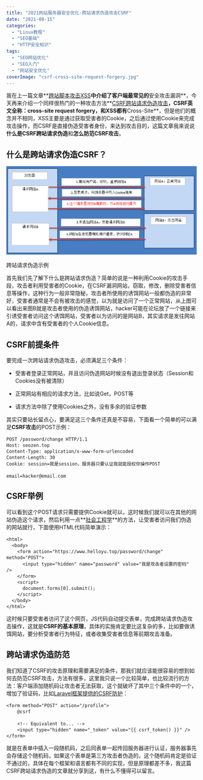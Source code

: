 ```yaml
---
title: "2021网站服务器安全优化-跨站请求伪造攻击CSRF"
date: "2021-08-15"
categories: 
  - "Linux教程"
  - "SEO基础"
  - "HTTP安全知识"
tags: 
  - "SEO网站优化"
  - "SEO入门"
  - "网站安全优化"
coverImage: "csrf-cross-site-request-forgery.jpg"
---
```


我在上一篇文章**[跨站脚本攻击XSS](https://www.helloyu.top/web-seo-security-xss-2021.html)**中介绍了客户端最常见的**安全攻击漏洞**，今天再来介绍一个同样很热门的一种攻击方法**[CSRF跨站请求伪造攻击](https://baike.baidu.com/item/跨站请求伪造/13777878?fromtitle=CSRF&fromid=2735433&fr=aladdin)**，CSRF英文全称：**cross-site request forgery**，和XSS都有**Cross-Site**，但是他们的概念并不相同，XSS主要是通过获取受害者的Cookie，之后通过使用Cookie来完成攻击操作，而CSRF是直接伪造受害者身份，来达到攻击目的，这篇文章我来说说**什么是CSRF跨站请求伪造**和**怎么防范CSRF攻击**。

## 什么是跨站请求伪造CSRF？

![web-sercurity-csrf](images/web-sercurity-csrf.png)

跨站请求伪造示例

首先我们先了解下什么是跨站请求伪造？简单的说是一种利用Cookie的攻击手段，攻击者利用受害者的Cookie，在CSRF漏洞网站，窃取，修改，删除受害者信息等操作，这种行为一般非常隐秘，攻击者所使用的诱饵网站一般都伪造的非常好，受害者通常是不会有被攻击的感觉，以为就是访问了一个正常网站，从上图可以看出来图B就是攻击者使用的伪造诱饵网站，hacker可能在论坛放了一个链接来引诱受害者访问这个诱饵网站，受害者以为访问的是网站B，其实请求是发往网站A的，请求中含有受害者的个人Cookie信息。

## CSRF前提条件

要完成一次跨站请求伪造攻击，必须满足三个条件：

- 受害者登录正常网站，并且访问伪造网站时候没有退出登录状态（Session和Cookies没有被清除）

- 正常网站有相应的请求方法，比如说Get，POST等

- 请求方法中除了使用Cookies之外，没有多余的验证参数

其实只要站长留点心，要满足这三个条件还真是不容易，下面看一个简单的可以满足**CSRF攻击**的POST示例：

```
POST /password/change HTTP/1.1
Host: seozen.top
Content-Type: application/x-www-form-urlencoded
Content-Length: 30
Cookie: session=我是session，服务器只要认证我就能授权你操作POST

email=hacker@email.com
```

## CSRF举例

可以看到这个POST请求只需要提供Cookie就可以，这时候我们就可以在其他的网站伪造这个请求，然后利用一点**[社会工程学](https://www.baidu.com/link?url=a52djr89Yr5HFpzvBgfvTxRneo3D2uesONTI1TDjaS2h6KO2grfhXLeYXhXGSzWwrOXsJF_0QNIgE__iK0NwStAMIjPOa8GTckwnBVbBDKAXRnSfLywmKOsWIKD3swcL_qtbHgIk75nVR8eVebs5Eq&wd=&eqid=913e54440000eb2e00000006610cd16d)**的方法，让受害者访问我们伪造的网站就行，下面使用HTML代码简单演示：

```
<html>
  <body>
    <form action="https://www.helloyu.top/password/change" method="POST">
      <input type="hidden" name="password" value="我是攻击者设置的密码" />
    </form>
    <script>
      document.forms[0].submit();
    </script>
  </body>
</html>
```

这时候只要受害者访问了这个网页，JS代码自动提交表单，完成跨站请求伪造攻击操作，这就是**CSRF的基本原理**，具体的实施肯定要比这复杂的多，比如要做诱饵网站，要分析受害者行为特征，或者收集受害者信息等前期攻击准备。

## 跨站请求伪造防范

我们知道了CSRF的攻击原理和需要满足的条件，那我们就应该能很容易的想到如何去防范CSRF攻击，方法有很多，这里我只说一个比较简单，也比较流行的方法：客户端添加随机码让攻击者无法获取，这个就破坏了其中三个条件中的一个，增加了验证码，比如[Laravel框架提供的CSRF防护](https://laravel.com/docs/8.x/csrf)：

```
<form method="POST" action="/profile">
    @csrf

    <!-- Equivalent to... -->
    <input type="hidden" name="_token" value="{{ csrf_token() }}" />
</form>
```

就是在表单中插入一段随机码，之后同表单一起传回服务器进行认证，服务器事先会存储这个随机码，如果这个表单是第三方攻击者伪造的，这个随机码肯定是验证不通过的，具体在每个框架和语言都有不同的实现，但是原理都差不多，我这篇CSRF跨站请求伪造的文章就分享到这，有什么不懂得可以留言。
